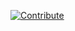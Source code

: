 [![Contribute](https://www.eclipse.org/che/contribute.svg)](https://workspaces.openshift.com/f?url=https://raw.githubusercontent.com/redhat-developer/devfile/master/getting-started/quarkus/devfile.yaml)
